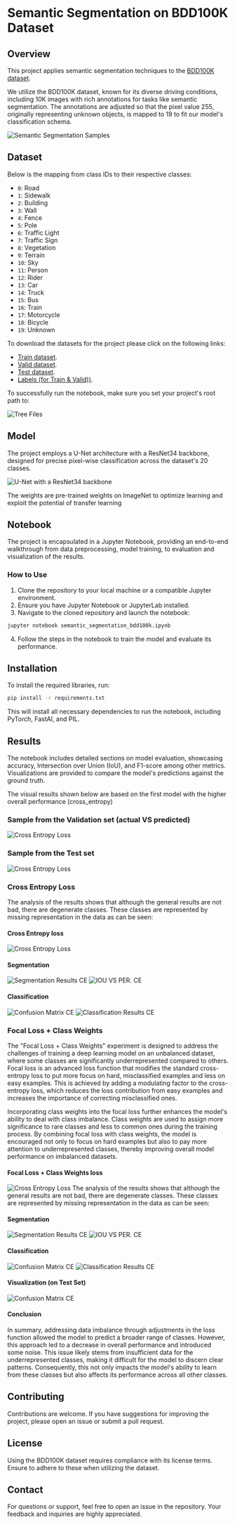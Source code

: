 
# Semantic Segmentation on BDD100K Dataset

## Overview
This project applies semantic segmentation techniques to the [BDD100K dataset](https://doc.bdd100k.com/index.html). 

We utilize the BDD100K dataset, known for its diverse driving conditions, including 10K images with rich annotations for tasks like semantic segmentation. The annotations are adjusted so that the pixel value 255, originally representing unknown objects, is mapped to 19 to fit our model's classification schema.

![Semantic Segmentation Samples](src/train_samples.png)

## Dataset

Below is the mapping from class IDs to their respective classes:

- `0`: Road
- `1`: Sidewalk
- `2`: Building
- `3`: Wall
- `4`: Fence
- `5`: Pole
- `6`: Traffic Light
- `7`: Traffic Sign
- `8`: Vegetation
- `9`: Terrain
- `10`: Sky
- `11`: Person
- `12`: Rider
- `13`: Car
- `14`: Truck
- `15`: Bus
- `16`: Train
- `17`: Motorcycle
- `18`: Bicycle
- `19`: Unknown
  
To download the datasets for the project please click on the following links:
- [Train dataset](https://dl.cv.ethz.ch/bdd100k/data/10k_images_train.zip).
- [Valid dataset](https://dl.cv.ethz.ch/bdd100k/data/10k_images_val.zip).
- [Test dataset](https://dl.cv.ethz.ch/bdd100k/data/10k_images_test.zip).
- [Labels (for Train & Valid))](https://dl.cv.ethz.ch/bdd100k/data/bdd100k_sem_seg_labels_trainval.zip).

To successfully run the notebook, make sure you set your project's root path to:

![Tree Files](src/files_tree.png)

## Model
The project employs a U-Net architecture with a ResNet34 backbone, designed for precise pixel-wise classification across the dataset's 20 classes.

![U-Net with a ResNet34 backbone](src/unet.png)

The weights are pre-trained weights on ImageNet to optimize learning and exploit the potential of transfer learning

## Notebook
The project is encapsulated in a Jupyter Notebook, providing an end-to-end walkthrough from data preprocessing, model training, to evaluation and visualization of the results.

### How to Use
1. Clone the repository to your local machine or a compatible Jupyter environment.
2. Ensure you have Jupyter Notebook or JupyterLab installed.
3. Navigate to the cloned repository and launch the notebook:
   
```bash
jupyter notebook semantic_segmentation_bdd100k.ipynb
```
4. Follow the steps in the notebook to train the model and evaluate its performance.

## Installation
To install the required libraries, run:

```bash
pip install -r requirements.txt
```
This will install all necessary dependencies to run the notebook, including PyTorch, FastAI, and PIL.

## Results
The notebook includes detailed sections on model evaluation, showcasing accuracy, Intersection over Union (IoU), and F1-score among other metrics. Visualizations are provided to compare the model's predictions against the ground truth.

The visual results shown below are based on the first model with the higher overall performance (cross_entropy)

### Sample from the Validation set (actual VS predicted)
![Cross Entropy Loss](src/valid_samples.png)

### Sample from the Test set
![Cross Entropy Loss](src/test_samples.png)

### Cross Entropy Loss

The analysis of the results shows that although the general results are not bad, there are degenerate classes. These classes are represented by missing representation in the data as can be seen:

#### Cross Entropy loss
![Cross Entropy Loss](src/cross_entropy_loss.png)

#### Segmentation 
![Segmentation Results CE](src/cross-entropy-seg-res.png)
![IOU VS PER. CE](src/ios-vs-perc-cross-entropy.png)


#### Classification
![Confusion Matrix CE](src/confusion_matrix_cross_entropy.png)
![Classification Results CE](src/cla_res_cross_entropy.png)

### Focal Loss + Class Weights

The "Focal Loss + Class Weights" experiment is designed to address the challenges of training a deep learning model on an unbalanced dataset, where some classes are significantly underrepresented compared to others. Focal loss is an advanced loss function that modifies the standard cross-entropy loss to put more focus on hard, misclassified examples and less on easy examples. This is achieved by adding a modulating factor to the cross-entropy loss, which reduces the loss contribution from easy examples and increases the importance of correcting misclassified ones.

Incorporating class weights into the focal loss further enhances the model's ability to deal with class imbalance. Class weights are used to assign more significance to rare classes and less to common ones during the training process. By combining focal loss with class weights, the model is encouraged not only to focus on hard examples but also to pay more attention to underrepresented classes, thereby improving overall model performance on imbalanced datasets.

#### Focal Loss + Class Weights loss
![Cross Entropy Loss](src/focal_loss.png)
The analysis of the results shows that although the general results are not bad, there are degenerate classes. These classes are represented by missing representation in the data as can be seen:

#### Segmentation 
![Segmentation Results CE](src/focal-seg-res.png)
![IOU VS PER. CE](src/ios-vs-perc-focal.png)

#### Classification
![Confusion Matrix CE](src/confusion_matrix_focal.png)
![Classification Results CE](src/cla_res_focal.png)

#### Visualization (on Test Set)
![Confusion Matrix CE](src/test_set_samples_focal.png)

#### Conclusion
In summary, addressing data imbalance through adjustments in the loss function allowed the model to predict a broader range of classes. However, this approach led to a decrease in overall performance and introduced some noise. This issue likely stems from insufficient data for the underrepresented classes, making it difficult for the model to discern clear patterns. Consequently, this not only impacts the model's ability to learn from these classes but also affects its performance across all other classes.

## Contributing
Contributions are welcome. If you have suggestions for improving the project, please open an issue or submit a pull request.

## License
Using the BDD100K dataset requires compliance with its license terms. Ensure to adhere to these when utilizing the dataset.

## Contact
For questions or support, feel free to open an issue in the repository. Your feedback and inquiries are highly appreciated.

